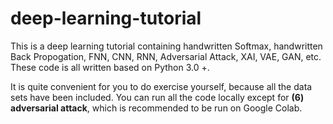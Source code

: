 # deep-learning-tutorial
This is a deep learning tutorial containing handwritten Softmax, handwritten Back Propogation, FNN, CNN, RNN, Adversarial Attack, XAI, VAE, GAN, etc. These code is all written based on Python 3.0 +.

It is quite convenient for you to do exercise yourself, because all the data sets have been included. You can run all the code locally except for **(6) adversarial attack**, which is recommended to be run on Google Colab.
